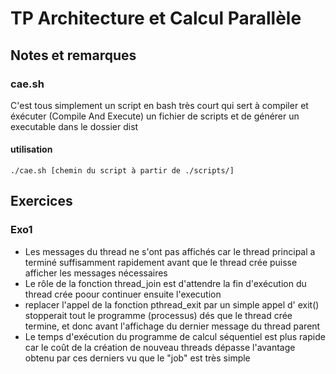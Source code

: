 # TP Architecture et Calcul Parallèle

## Notes et remarques

### cae.sh

C'est tous simplement un script en bash très court qui sert à compiler et éxécuter (Compile And Execute) un fichier de scripts et de générer un executable dans le dossier dist
#### utilisation
`./cae.sh [chemin du script à partir de ./scripts/]`


## Exercices

### Exo1

- Les messages du thread ne s'ont pas affichés car le thread principal a terminé suffisamment rapidement avant que le thread crée puisse afficher les messages nécessaires
- Le rôle de la fonction thread_join est d'attendre la fin d'exécution du thread crée poour continuer ensuite l'execution
- replacer l'appel de la fonction pthread_exit par un simple appel d' exit() stopperait tout le programme (processus) dés que le thread crée termine, et donc avant l'affichage du dernier message du thread parent
- Le temps d'exécution du programme de calcul séquentiel est plus rapide car le coût de la création de nouveau threads dépasse l'avantage obtenu par ces derniers vu que le "job" est très simple